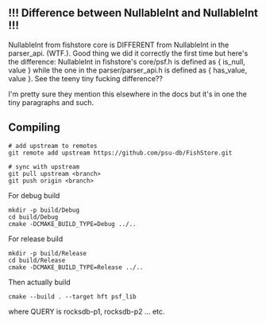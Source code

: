 
## !!! Difference between NullableInt and NullableInt !!!

NullableInt from fishstore core is DIFFERENT from NullableInt in the
parser_api. (WTF.).
Good thing we did it correctly the first time but here's the difference:
NullableInt in fishstore's core/psf.h is defined as { is_null, value } while the one
in the parser/parser_api.h is defined as { has_value, value }. See the teeny tiny
fucking difference??

I'm pretty sure they mention this elsewhere in the docs but it's in one the tiny paragraphs and such.

## Compiling


```
# add upstream to remotes
git remote add upstream https://github.com/psu-db/FishStore.git

# sync with upstream
git pull upstream <branch>
git push origin <branch>
```

For debug build
```
mkdir -p build/Debug
cd build/Debug
cmake -DCMAKE_BUILD_TYPE=Debug ../..
```

For release build
```
mkdir -p build/Release
cd build/Release
cmake -DCMAKE_BUILD_TYPE=Release ../..
```

Then actually build
```
cmake --build . --target hft psf_lib
```

where QUERY is rocksdb-p1, rocksdb-p2 ... etc.
